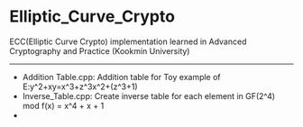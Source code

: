 # Elliptic_Curve_Crypto
ECC(Elliptic Curve Crypto) implementation learned in Advanced Cryptography and Practice (Kookmin University)

----
* Addition Table.cpp: Addition table for Toy example of E:y^2+xy=x^3+z^3x^2+(z^3+1)
* Inverse_Table.cpp: Create inverse table for each element in GF(2^4) mod f(x) = x^4 + x + 1
* 
